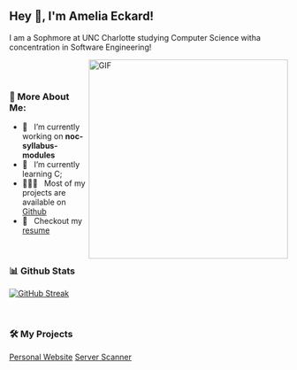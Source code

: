 ## Hey 👋, I'm Amelia Eckard!
I am a Sophmore at UNC Charlotte studying Computer Science witha concentration in Software Engineering!

<img align="right" alt="GIF" src="https://media1.giphy.com/media/v1.Y2lkPTc5MGI3NjExZDI1aWY1Z3o2cWU0dmU3MXlpdGpzNnRieGE5MG54MnV5dGZtcTlpNCZlcD12MV9pbnRlcm5hbF9naWZfYnlfaWQmY3Q9Zw/Qc0BxWM9TxljvJug2x/giphy.gif" width="360px"/>
<br/>
<br/>
  
### 🧐 More About Me:

- 🔭 &nbsp; I’m currently working on **noc-syllabus-modules**
- 🌱 &nbsp; I’m currently learning C; 
- 👨🏻‍💻 &nbsp; Most of my projects are available on [Github](https://github.com/ameliaeckard?tab=repositories)
- 📝 &nbsp; Checkout my [resume]( )

<br>


### 📊 Github Stats
<a href='https://github.com/rahul-jha98/github-stats-transparent'>
  
[![GitHub Streak](https://streak-stats.demolab.com/?user=ameliaeckard)](https://git.io/streak-stats)

</a>

<br>

### 🛠️ My Projects
<a href="https://github.com/ameliaeckard/ameliaeckard.github.io" target="_blank"> Personal Website</a>
<a href="https://github.com/ameliaeckard/ServerScanner" target="_blank"> Server Scanner</a>
